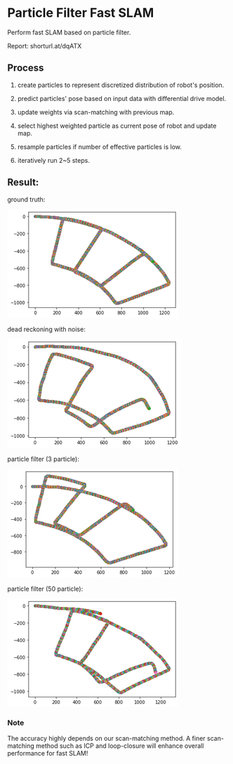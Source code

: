 # Particle Filter Fast SLAM
Perform fast SLAM based on particle filter.

Report: shorturl.at/dqATX

## Process
1. create particles to represent discretized distribution of robot's position.

2. predict particles' pose based on input data with differential drive model.

3. update weights via scan-matching with previous map.

4. select highest weighted particle as current pose of robot and update map.

5. resample particles if number of effective particles is low.

6. iteratively run 2~5 steps.

## Result:
ground truth:

![Alt text](pic/noiseless.png "GT")

dead reckoning with noise:

![Alt text](pic/motion_withNoise_0.1_0.05.png "motion_withNoise")

particle filter (3 particle):

![Alt text](pic/3PF.png "3PF")

particle filter (50 particle):

![Alt text](pic/50PF.png "50PF")

### Note
The accuracy highly depends on our scan-matching method. A finer scan-matching method such as ICP and loop-closure will enhance overall performance for fast SLAM! 
